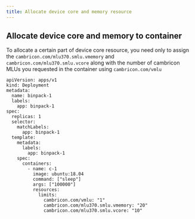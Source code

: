 ```yaml
---
title: Allocate device core and memory resource
---
```


## Allocate device core and memory to container

To allocate a certain part of device core resource, you need only to assign the `cambricon.com/mlu370.smlu.vmemory` and `cambricon.com/mlu370.smlu.vcore` along with the number of cambricon MLUs you requested in the container using `cambricon.com/vmlu`

```
apiVersion: apps/v1
kind: Deployment
metadata:
  name: binpack-1
  labels:
    app: binpack-1
spec:
  replicas: 1
  selector:
    matchLabels:
      app: binpack-1
  template:
    metadata:
      labels:
        app: binpack-1
    spec:
      containers:
        - name: c-1
          image: ubuntu:18.04
          command: ["sleep"]
          args: ["100000"]
          resources:
            limits:
              cambricon.com/vmlu: "1"
              cambricon.com/mlu370.smlu.vmemory: "20"
              cambricon.com/mlu370.smlu.vcore: "10"
```